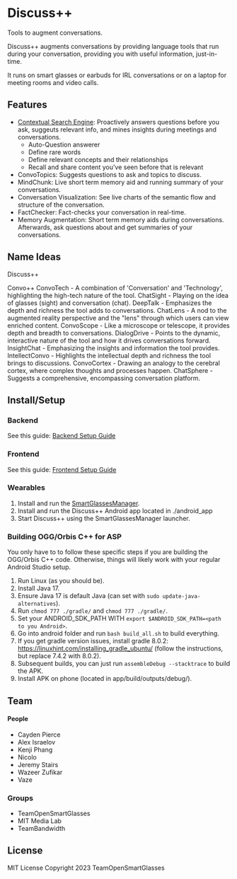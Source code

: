 # Discuss++

Tools to augment conversations.

Discuss++ augments conversations by providing language tools that run during your conversation, providing you with useful information, just-in-time.

It runs on smart glasses or earbuds for IRL conversations or on a laptop for meeting rooms and video calls.

## Features

- [Contextual Search Engine](https://medium.com/@caydenpierce4/the-future-of-search-engines-next-gen-conversations-through-contextual-search-2335d65019f5): Proactively answers questions before you ask, suggeuts relevant info, and mines insights during meetings and conversations.
    - Auto-Question answerer
    - Define rare words
    - Define relevant concepts and their relationships
    - Recall and share content you've seen before that is relevant
- ConvoTopics: Suggests questions to ask and topics to discuss.
- MindChunk: Live short term memory aid and running summary of your conversations.
- Conversation Visualization: See live charts of the semantic flow and structure of the conversation.
- FactChecker: Fact-checks your conversation in real-time.
- Memory Augmentation: Short term memory aids during conversations. Afterwards, ask questions about and get summaries of your conversations.

## Name Ideas

Discuss++

Convo++
ConvoTech - A combination of 'Conversation' and 'Technology', highlighting the high-tech nature of the tool.
ChatSight - Playing on the idea of glasses (sight) and conversation (chat).
DeepTalk - Emphasizes the depth and richness the tool adds to conversations.
ChatLens - A nod to the augmented reality perspective and the "lens" through which users can view enriched content.
ConvoScope - Like a microscope or telescope, it provides depth and breadth to conversations.
DialogDrive - Points to the dynamic, interactive nature of the tool and how it drives conversations forward.
InsightChat - Emphasizing the insights and information the tool provides.
IntellectConvo - Highlights the intellectual depth and richness the tool brings to discussions.
ConvoCortex - Drawing an analogy to the cerebral cortex, where complex thoughts and processes happen.
ChatSphere - Suggests a comprehensive, encompassing conversation platform.

## Install/Setup

### Backend

See this guide: [Backend Setup Guide](./server/README.md)

### Frontend

See this guide: [Frontend Setup Guide](./web_frontend/README.md)

### Wearables

1. Install and run the [SmartGlassesManager](https://github.com/TeamOpenSmartGlasses/SmartGlassesManager).
2. Install and run the Discuss++ Android app located in ./android_app
3. Start Discuss++ using the SmartGlassesManager launcher.

### Building OGG/Orbis C++ for ASP

You only have to to follow these specific steps if you are building the OGG/Orbis C++ code. Otherwise, things will likely work with your regular Android Studio setup.

1. Run Linux (as you should be).
2. Install Java 17.
3. Ensure Java 17 is default Java (can set with `sudo update-java-alternatives`).
4. Run `chmod 777 ./gradle/` and `chmod 777 ./gradle/`.
5. Set your ANDROID_SDK_PATH WITH `export $ANDROID_SDK_PATH=<path to you Android>`.
6. Go into android folder and run `bash build_all.sh` to build everything.
7. If you get gradle version issues, install gradle 8.0.2: https://linuxhint.com/installing_gradle_ubuntu/ (follow the instructions, but replace 7.4.2 with 8.0.2).
8. Subsequent builds, you can just run `assembleDebug --stacktrace` to build the APK.
9. Install APK on phone (located in app/build/outputs/debug/).

## Team

#### People

- Cayden Pierce
- Alex Israelov
- Kenji Phang
- Nicolo
- Jeremy Stairs
- Wazeer Zufikar
- Vaze
 
### Groups

- TeamOpenSmartGlasses
- MIT Media Lab
- TeamBandwidth

## License

MIT License
Copyright 2023 TeamOpenSmartGlasses
